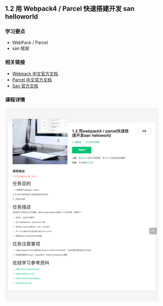 ## 1.2 用 Webpack4 / Parcel 快速搭建开发 san helloworld

### 学习要点

* WebPack / Parcel
* san 框架

### 相关链接

* [Webpack 中文官方文档](https://doc.webpack-china.org/)
* [Parcel 中文官方文档](https://zh.parceljs.org/)
* [San 官方文档](https://baidu.github.io/san/)

### 课程详情

![](./1-2.png)